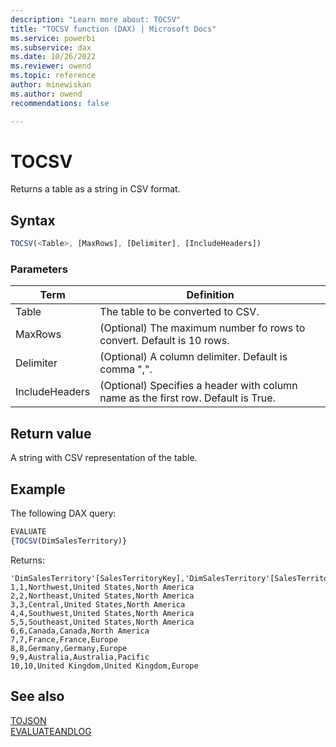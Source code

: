 ```yaml
---
description: "Learn more about: TOCSV"
title: "TOCSV function (DAX) | Microsoft Docs"
ms.service: powerbi 
ms.subservice: dax 
ms.date: 10/26/2022
ms.reviewer: owend
ms.topic: reference
author: minewiskan
ms.author: owend 
recommendations: false

---
```

# TOCSV

Returns a table as a string in CSV format.
  
## Syntax  
  
```js
TOCSV(<Table>, [MaxRows], [Delimiter], [IncludeHeaders])
```
  
### Parameters  
  
|Term|Definition|  
|--------|--------------|  
|Table|The table to be converted to CSV.|  
|MaxRows| (Optional) The maximum number fo rows to convert. Default is 10 rows.|  
|Delimiter|(Optional) A column delimiter. Default is comma ",".|  
|IncludeHeaders|(Optional) Specifies a header with column name as the first row. Default is True.|
  
## Return value

A string with CSV representation of the table.
  
## Example

The following DAX query:

```js
EVALUATE
{TOCSV(DimSalesTerritory)}

```

Returns:

```
'DimSalesTerritory'[SalesTerritoryKey],'DimSalesTerritory'[SalesTerritoryAlternateKey],'DimSalesTerritory'[SalesTerritoryRegion],'DimSalesTerritory'[SalesTerritoryCountry],'DimSalesTerritory'[SalesTerritoryGroup]
1,1,Northwest,United States,North America
2,2,Northeast,United States,North America
3,3,Central,United States,North America
4,4,Southwest,United States,North America
5,5,Southeast,United States,North America
6,6,Canada,Canada,North America
7,7,France,France,Europe
8,8,Germany,Germany,Europe
9,9,Australia,Australia,Pacific
10,10,United Kingdom,United Kingdom,Europe
```

## See also

[TOJSON](tojson-function-dax.md)  
[EVALUATEANDLOG](evaluateandlog-function-dax.md)  
